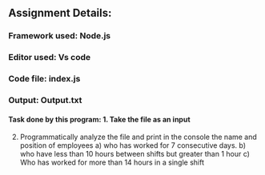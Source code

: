 ## Assignment Details:
### Framework used: Node.js
### Editor used: Vs code
### Code file: index.js
### Output: Output.txt
#### Task done by this program: 1. Take the file as an input
2. Programmatically analyze the file and print in the console the name and position of employees 
      a) who has worked for 7 consecutive days.
      b) who have less than 10 hours between shifts but greater than 1 hour
      c) Who has worked for more than 14 hours in a single shift
